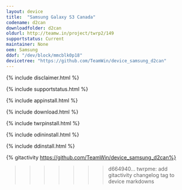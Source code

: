 ```yaml
---
layout: device
title:  "Samsung Galaxy S3 Canada"
codename: d2can
downloadfolder: d2can
oldurl: http://teamw.in/project/twrp2/149
supportstatus: Current
maintainer: None
oem: Samsung
ddof: "/dev/block/mmcblk0p18"
devicetree: "https://github.com/TeamWin/device_samsung_d2can"
---
```


{% include disclaimer.html %}

{% include supportstatus.html %}

{% include appinstall.html %}

{% include download.html %}

{% include twrpinstall.html %}

{% include odininstall.html %}

{% include ddinstall.html %}

{% gitactivity  https://github.com/TeamWin/device_samsung_d2can%}
>>>>>>> d664940... twrpme: add gitactivity changelog tag to device markdowns
